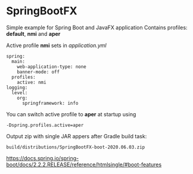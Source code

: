 # SpringBootFX
Simple example for Spring Boot and JavaFX application
Contains profiles: **default**, **nmi** and **aper**

Active profile **nmi** sets in *application.yml*
```
spring:
  main:
    web-application-type: none
    banner-mode: off
  profiles:
    active: nmi
logging:
  level:
    org:
      springframework: info
  ```
  
  You can switch active profile to **aper** at startup using 
  ```
  -Dspring.profiles.active=aper
  ```
  
  Output zip with single JAR appers after Gradle build task:
  ```
  build/distributions/SpringBootFX-boot-2020.06.03.zip
  ```
https://docs.spring.io/spring-boot/docs/2.2.2.RELEASE/reference/htmlsingle/#boot-features